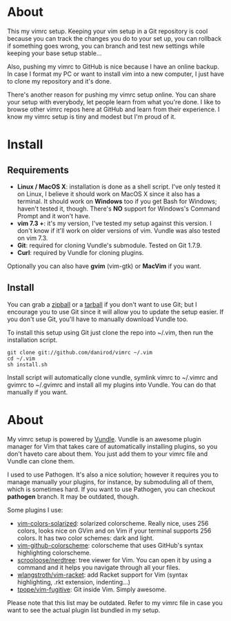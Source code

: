 # About

This my vimrc setup. Keeping your vim setup in a Git repository
is cool because you can track the changes you do to your set up,
you can rollback if something goes wrong, you can branch and
test new settings while keeping your base setup stable...

Also, pushing my vimrc to GitHub is nice because I have an
online backup. In case I format my PC or want to install vim into
a new computer, I just have to clone my repository and it's done.

There's another reason for pushing my vimrc setup online. You can
share your setup with everybody, let people learn from what you're
done. I like to browse other vimrc repos here at GitHub and learn
from their experience. I know my vimrc setup is tiny and modest but
I'm proud of it.

# Install

## Requirements

* **Linux / MacOS X**: installation is done as a shell script.
  I've only tested it on Linux, I believe it should work on MacOS X
  since it also has a terminal. It should work on **Windows** too
  if you get Bash for Windows; haven't tested it, though. There's
  __NO__ support for Windows's Command Prompt and it won't have.
* **vim 7.3 +**: it's my version, I've tested my setup against this
  version. I don't know if it'll work on older versions of vim.
  Vundle was also tested on vim 7.3.
* **Git**: required for cloning Vundle's submodule. Tested on Git 1.7.9.
* **Curl**: required by Vundle for cloning plugins.

Optionally you can also have **gvim** (vim-gtk) or **MacVim** if you want.

## Install

You can grab a [zipball](http://github.com/danirod/vimrc/archive/master.zip)
or a [tarball](http://github.com/danirod/vimrc/archive/master.tar.gz) if you
don't want to use Git; but I encourage you to use Git since it will allow
you to update the setup easier. If you don't use Git, you'll have to
manually download Vundle too.

To install this setup using Git just clone the repo into ~/.vim, then run
the installation script.


    git clone git://github.com/danirod/vimrc ~/.vim
    cd ~/.vim
    sh install.sh

Install script will automatically clone vundle, symlink vimrc to ~/.vimrc
and gvimrc to ~/.gvimrc and install all my plugins into Vundle. You can do
that manually if you want.

# About

My vimrc setup is powered by [Vundle](http://github.com/gmarik/Vundle.vim).
Vundle is an awesome plugin manager for Vim that takes care of automatically
installing plugins, so you don't haveto care about them. You just add them
to your vimrc file and Vundle can clone them.

I used to use Pathogen. It's also a nice solution; however it requires you
to manage manually your plugins, for instance, by submoduling all of them,
which is sometimes hard. If you want to use Pathogen, you can checkout
__pathogen__ branch. It may be outdated, though.

Some plugins I use:

* [vim-colors-solarized](http://github.com/altercation/vim-colors-solarized):
  solarized colorscheme. Really nice, uses 256 colors, looks nice on GVim
  and on Vim if your terminal supports 256 colors. It has two color schemes:
  dark and light.
* [vim-github-colorscheme](http://github.com/endel/vim-github-colorscheme):
  colorscheme that uses GitHub's syntax highlighting colorscheme.
* [scrooloose/nerdtree](http://github.com/scrooloose/nerdtree): tree viewer
  for Vim. You can open it by using a command and it helps you navigate
  through all your files.
* [wlangstroth/vim-racket](http://github.com/wlangstroth/vim-racket): add
  Racket support for Vim (syntax highlighting, .rkt extension, indenting...)
* [tpope/vim-fugitive](http://github.com/tpope/vim-fugitive): Git inside Vim.
  Simply awesome.

Please note that this list may be outdated. Refer to my vimrc file in
case you want to see the actual plugin list bundled in my setup.
